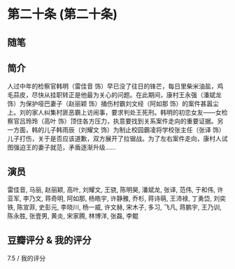 # 第二十条 (第二十条)

## 随笔

## 简介

人过中年的检察官韩明（雷佳音 饰）早已没了往日的锋芒，每日里柴米油盐，鸡毛蒜皮，尽快从挂职转正是他最为关心的问题。在此期间，康村王永强（潘斌龙 饰）为保护哑巴妻子（赵丽颖 饰）捅伤村霸刘文经（阿如那 饰）的案件甚嚣尘上。刘的家人纠集村匪恶霸上访闹事，要求判处王死刑。韩明的初恋女友——女检察官吕玲玲（高叶 饰）顶住各方压力，执意要找到关系案件走向的重要证据。另一方面，韩的儿子韩雨辰（刘耀文 饰）为制止校园霸凌将学校张主任（张译 饰）儿子打伤，关于是否应该道歉，双方展开了拉锯战。为了左右案件走向，康村人试图强迫王的妻子就范，矛盾逐渐升级……

## 演员

雷佳音, 马丽, 赵丽颖, 高叶, 刘耀文, 王骁, 陈明昊, 潘斌龙, 张译, 范伟, 于和伟, 许亚军, 李乃文, 蒋奇明, 阿如那, 杨皓宇, 许静雅, 乔杉, 蒋诗萌, 王沛禄, 丁勇岱, 刘奕铁, 陈宣菲, 史彭元, 李晓川, 杨一威, 许文赫, 宋木子, 多习, 飞凡, 蒋鹏宇, 王乃训, 陈永胜, 张壹男, 黄炎, 宋家腾, 林博洋, 张磊, 李鲲

## 豆瓣评分 & 我的评分

7.5 / 我的评分
